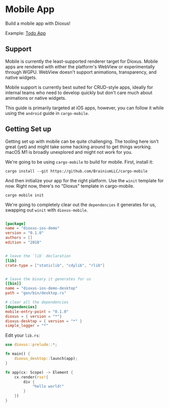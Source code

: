 # Mobile App

Build a mobile app with Dioxus!

Example: [Todo App](https://github.com/DioxusLabs/example-projects/blob/master/ios_demo)

## Support
Mobile is currently the least-supported renderer target for Dioxus. Mobile apps are rendered with either the platform's WebView or experimentally through WGPU. WebView doesn't support animations, transparency, and native widgets.


Mobile support is currently best suited for CRUD-style apps, ideally for internal teams who need to develop quickly but don't care much about animations or native widgets.

This guide is primarily targeted at iOS apps, however, you can follow it while using the `android` guide in `cargo-mobile`.

## Getting Set up

Getting set up with mobile can be quite challenging. The tooling here isn't great (yet) and might take some hacking around to get things working. macOS M1 is broadly unexplored and might not work for you.

We're going to be using `cargo-mobile` to build for mobile. First, install it:

```shell
cargo install --git https://github.com/BrainiumLLC/cargo-mobile
```

And then initialize your app for the right platform. Use the `winit` template for now. Right now, there's no "Dioxus" template in cargo-mobile.

```shell
cargo mobile init
```

We're going to completely clear out the `dependencies` it generates for us, swapping out `winit` with `dioxus-mobile`.

```toml

[package]
name = "dioxus-ios-demo"
version = "0.1.0"
authors = []
edition = "2018"


# leave the `lib` declaration
[lib]
crate-type = ["staticlib", "cdylib", "rlib"]


# leave the binary it generates for us
[[bin]]
name = "dioxus-ios-demo-desktop"
path = "gen/bin/desktop.rs"

# clear all the dependencies
[dependencies]
mobile-entry-point = "0.1.0"
dioxus = { version = "*"}
dioxus-desktop = { version = "*" }
simple_logger = "*"
```

Edit your `lib.rs`:

```rust
use dioxus::prelude::*;

fn main() {
    dioxus_desktop::launch(app);
}

fn app(cx: Scope) -> Element {
    cx.render(rsx!{
        div {
            "hello world!"
        }
    })
}
```